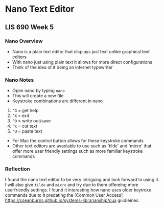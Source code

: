 # Nano Text Editor
## LIS 690 Week 5

### Nano Overview
- Nano is a plain text editor that displays just text unlike graphical text editors
- With nano just using plain text it allows for more direct configurations
- Think of the idea of it being an internet typewriter

### Nano Notes
- Open nano by typing `nano`
- This will create a new file
- Keystroke combinations are different in nano
1. `^G` = get help
2. `^X` = exit
3. `^O` = write out/save
4. `^K` = cut text
5. `^U` = paste text
- For Mac the control button allows for these keystroke commands
- Other text editors are avaolable to use such as 'tilde' and 'micro' that offer more
user friendly settings such as more familiar keystroke commands

### Reflection
I found the nano text editor to be very intriguing and look forward to using it.
I will also give `tilde` and `micro` and try due to them offereing more userfriendly settings.
I found it interesting how nano uses older keytroke commands due to it predating the [Common User Access] https://cseanburns.github.io/systems-librarianship/cua guidleines.
